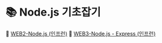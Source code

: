 # 📚 Node.js 기초잡기
📌 [WEB2-Node.js (인프런)](https://www.inflearn.com/course/web2-node-js)
📌 [WEB3-Node.js - Express (인프런)](https://www.inflearn.com/course/node-js-express)
